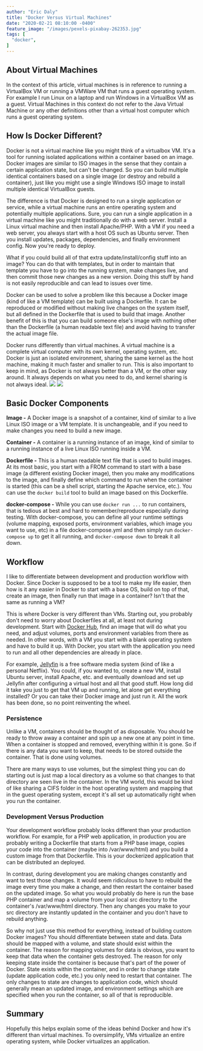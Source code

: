 ```yaml
---
author: "Eric Daly"
title: "Docker Versus Virtual Machines"
date: "2020-02-21 08:10:00 -0400"
feature_image: "/images/pexels-pixabay-262353.jpg"
tags: [
  "docker",
]
---
```


## About Virtual Machines ##
In the context of this article, virtual machines is in reference to running a VirtualBox VM or running a VMWare VM that runs a guest operating system. For example I run Linux on a laptop and run Windows in a VirtualBox VM as a guest. Virtual Machines in this context do not refer to the Java Virtual Machine or any other definitions other than a virtual host computer which runs a guest operating system.

## How Is Docker Different? ##
Docker is not a virtual machine like you might think of a virtualbox VM. It's a tool for running isolated applications within a container based on an image. Docker images are similar to ISO images in the sense that they contain a certain application state, but can't be changed. So you can build multiple identical containers based on a single image (or destroy and rebuild a container), just like you might use a single Windows ISO image to install multiple identical VirtualBox guests.

The difference is that Docker is designed to run a single application or service, while a virtual machine runs an entire operating system and potentially multiple applications. Sure, you can run a single application in a virtual machine like you might traditionally do with a web server. Install a Linux virtual machine and then install Apache/PHP. With a VM if you need a web server, you always start with a host OS such as Ubuntu server. Then you install updates, packages, dependencies, and finally environment config. Now you're ready to deploy.

What if you could build all of that extra update/install/config stuff into an image? You can do that with templates, but in order to maintain that template you have to go into the running system, make changes live, and then commit those new changes as a new version. Doing this stuff by hand is not easily reproducible and can lead to issues over time.

Docker can be used to solve a problem like this because a Docker image (kind of like a VM template) can be built using a Dockerfile. It can be reproduced or modified without making live changes on the system itself, but all defined in the Dockerfile that is used to build that image. Another benefit of this is that you can build someone else's image with nothing other than the Dockerfile (a human readable text file) and avoid having to transfer the actual image file.

Docker runs differently than virtual machines. A virtual machine is a complete virtual computer with its own kernel, operating system, etc. Docker is just an isolated environment, sharing the same kernel as the host machine, making it much faster and smaller to run. This is also important to keep in mind, as Docker is not always better than a VM, or the other way around. It always depends on what you need to do, and kernel sharing is not always ideal.
![](/postassets/docker-vm-diagram.png)
![](/postassets/docker-container-diagram.png)

## Basic Docker Components ##
**Image -** A Docker image is a snapshot of a container, kind of similar to a live Linux ISO image or a VM template. It is unchangeable, and if you need to make changes you need to build a new image.

**Container -** A container is a running instance of an image, kind of similar to a running instance of a live Linux ISO running inside a VM.

**Dockerfile -** This is a human readable text file that is used to build images. At its most basic, you start with a FROM command to start with a base image (a different existing Docker image), then you make any modifications to the image, and finally define which command to run when the container is started (this can be a shell script, starting the Apache service, etc.). You can use the `docker build` tool to build an image based on this Dockerfile.

**docker-compose -** While you can use `docker run ...` to run containers, that is tedious at best and hard to remember/reproduce especially during testing. With docker-compose, you can define all your runtime settings (volume mapping, exposed ports, environment variables, which image you want to use, etc) in a file docker-compose.yml and then simply run `docker-compose up` to get it all running, and `docker-compose down` to break it all down.

## Workflow ##
I like to differentiate between development and production workflow with Docker. Since Docker is supposed to be a tool to make my life easier, then how is it any easier in Docker to start with a base OS, build on top of that, create an image, then finally run that image in a container? Isn't that the same as running a VM?

This is where Docker is very different than VMs. Starting out, you probably don't need to worry about Dockerfiles at all, at least not during development. Start with [Docker Hub](https://hub.docker.com/), find an image that will do what you need, and adjust volumes, ports and environment variables from there as needed. In other words, with a VM you start with a blank operating system and have to build it up. With  Docker, you start with the application you need to run and all other dependencies are already in place.

For example, [Jellyfin](https://jellyfin.org/) is a free software media system (kind of like a personal Netflix). You could, if you wanted to, create a new VM, install Ubuntu server, install Apache, etc. and eventually download and set up Jellyfin after configuring a virtual host and all that good stuff. How long did it take you just to get that VM up and running, let alone get everything installed? Or you can take their Docker image and just run it. All the work has been done, so no point reinventing the wheel.

### Persistence ###
Unlike a VM, containers should be thought of as disposable. You should be ready to throw away a container and spin up a new one at any point in time. When a container is stopped and removed, everything within it is gone. So if there is any data you want to keep, that needs to be stored outside the container. That is done using volumes.

There are many ways to use volumes, but the simplest thing you can do starting out is just map a local directory as a volume so that changes to that directory are seen live in the container. In the VM world, this would be kind of like sharing a CIFS folder in the host operating system and mapping that in the guest operating system, except it's all set up automatically right when you run the container.

### Development Versus Production ###
Your development workflow probably looks different than your production workflow. For example, for a PHP web application, in production you are probably writing a Dockerfile that starts from  a PHP base image, copies your code into the container (maybe into /var/www/html) and you build a custom image from that Dockerfile. This is your dockerized application that can be distributed an deployed.

In contrast, during development you are making changes constantly and want to test those changes. It would seem ridiculous to have to rebuild the image every time you make a change, and then restart the container based on the updated image. So what you would probably do here is run the base PHP container and map a volume from your local src directory to the container's /var/www/html directory. Then any changes you make to your src directory are instantly updated in the container and you don't have to rebuild anything.

So why not just use this method for everything, instead of building custom Docker images? You should differentiate between state and data. Data should be mapped with a volume, and state should exist within the container. The reason for mapping volumes for data is obvious, you want to keep that data when the container gets destroyed. The reason for only keeping state inside the container is because that's part of the power of Docker. State exists within the container, and in order to change state (update application code, etc.) you only need to restart that container. The only changes to state are changes to application code, which should generally mean an updated image, and environment settings which are specified when you run the container, so all of that is reproducible.

## Summary ##
Hopefully this helps explain some of the ideas behind Docker and how it's different than virtual machines. To oversimplify, VMs virtualize an entire operating system, while Docker virtualizes an application.
